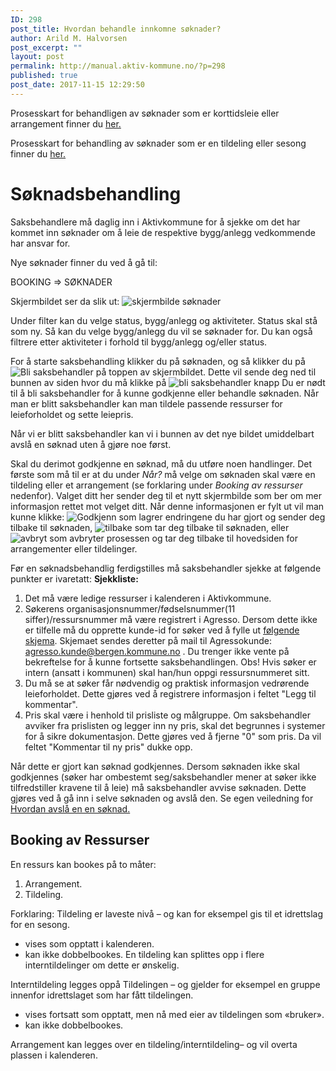 ```yaml
---
ID: 298
post_title: Hvordan behandle innkomne søknader?
author: Arild M. Halvorsen
post_excerpt: ""
layout: post
permalink: http://manual.aktiv-kommune.no/?p=298
published: true
post_date: 2017-11-15 12:29:50
---
```

Prosesskart for behandligen av søknader som er korttidsleie eller arrangement finner du [her.](http://manual.aktiv-kommune.no/wp-content/uploads/2018/01/Aktivkommune-prosesskart-for-saksbehandling-av-søknadsprosessen-nivå-2-06-i-nivå-1-pdf-1.pdf)

Prosesskart for behandling av søknader som er en tildeling eller sesong finner du [her.](http://manual.aktiv-kommune.no/wp-content/uploads/2018/01/Aktivkommune-prosesskart-for-søknadsprosess-langtidsleiesesong-nivå-1-PDF.pdf)

# Søknadsbehandling
Saksbehandlere må daglig inn i Aktivkommune for å sjekke om det har kommet inn søknader om å leie de respektive bygg/anlegg vedkommende har ansvar for. 

Nye søknader finner du ved å gå til:

BOOKING => SØKNADER

Skjermbildet ser da slik ut:
![skjermbilde søknader](http://manual.aktiv-kommune.no/wp-content/uploads/2017/12/Skjermbildesoknader.png)

Under filter kan du velge status, bygg/anlegg og aktiviteter. Status skal stå som ny. Så kan du velge bygg/anlegg du vil se søknader for. Du kan også filtrere etter aktiviteter i forhold til bygg/anlegg og/eller status. 

For å starte saksbehandling klikker du på søknaden, og så klikker du på
![Bli saksbehandler](http://manual.aktiv-kommune.no/wp-content/uploads/2017/12/blisaksbehandler.png) på toppen av skjermbildet.
Dette vil sende deg ned til bunnen av siden hvor du må klikke på
![bli saksbehandler knapp](http://manual.aktiv-kommune.no/wp-content/uploads/2017/12/blisaksbehandlerknapp.png)
Du er nødt til å bli saksbehandler for å kunne godkjenne eller behandle søknaden. Når man er blitt saksbehandler kan man tildele passende ressurser for leieforholdet og sette leiepris. 

Når vi er blitt saksbehandler kan vi i bunnen av det nye bildet umiddelbart avslå en søknad uten å gjøre noe først. 

Skal du derimot godkjenne en søknad, må du utføre noen handlinger.
Det første som må til er at du under *Når?* må velge om søknaden skal være en tildeling eller et arrangement (se forklaring under *Booking av ressurser* nedenfor). Valget ditt her sender deg til et nytt skjermbilde som ber om mer informasjon rettet mot velget ditt. Når denne informasjonen er fylt ut vil man kunne klikke:
![Godkjenn](http://manual.aktiv-kommune.no/wp-content/uploads/2018/01/godkjenn.png) som lagrer endringene du har gjort og sender deg tilbake til søknaden,
![tilbake](http://manual.aktiv-kommune.no/wp-content/uploads/2018/01/tilbake.png) som tar deg tilbake til søknaden, eller
![avbryt](http://manual.aktiv-kommune.no/wp-content/uploads/2017/12/avbryt.png) som avbryter prosessen og tar deg tilbake til hovedsiden for arrangementer eller tildelinger.

Før en søknadsbehandlig ferdigstilles må saksbehandler sjekke at følgende punkter er ivaretatt: 
**Sjekkliste:**
1. Det må være ledige ressurser i kalenderen i Aktivkommune.
2. Søkerens organisasjonsnummer/fødselsnummer(11 siffer)/ressursnummer må være registrert i Agresso. Dersom dette ikke er tilfelle må du opprette kunde-id for søker ved å fylle ut [følgende skjema](https://allmenningen.bergen.kommune.no/styrende-dokumenter/BKDOK-2011-00886). Skjemaet sendes deretter på mail til Agressokunde: agresso.kunde@bergen.kommune.no . Du trenger ikke vente på bekreftelse for å kunne fortsette saksbehandlingen. 
Obs! Hvis søker er intern (ansatt i kommunen) skal han/hun oppgi ressursnummeret sitt. 
3. Du må se at søker får nødvendig og praktisk informasjon vedrørende leieforholdet. Dette gjøres ved å registrere informasjon i feltet "Legg til kommentar".
4. Pris skal være i henhold til prisliste og målgruppe. Om saksbehandler avviker fra prislisten og legger inn ny pris, skal det begrunnes i systemer for å sikre dokumentasjon. Dette gjøres ved å fjerne "0" som pris. Da vil feltet "Kommentar til ny pris" dukke opp. 

Når dette er gjort kan søknad godkjennes. Dersom søknaden ikke skal godkjennes (søker har ombestemt seg/saksbehandler mener at søker ikke tilfredstiller kravene til å leie) må saksbehandler avvise søknaden. Dette gjøres ved å gå inn i selve søknaden og avslå den. Se egen veiledning for [Hvordan avslå en en søknad.](https://manual.aktiv-kommune.no/?p=300) 


## Booking av Ressurser

En ressurs kan bookes på to måter:
1. Arrangement.
2. Tildeling.

Forklaring:
Tildeling er laveste nivå – og kan for eksempel gis til et idrettslag for en sesong.
- vises som opptatt i kalenderen.
- kan ikke dobbelbookes.
En tildeling kan splittes opp i flere interntildelinger om dette er ønskelig.

Interntildeling legges oppå Tildelingen – og gjelder for eksempel en gruppe innenfor idrettslaget som har fått tildelingen.
- vises fortsatt som opptatt, men nå med eier av tildelingen som «bruker».
- kan ikke dobbelbookes.

Arrangement kan legges over en tildeling/interntildeling– og vil overta plassen i kalenderen.